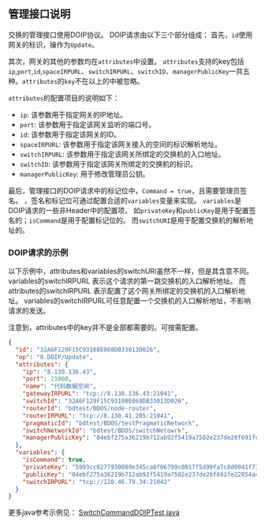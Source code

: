 ## 管理接口说明

交换的管理接口使用DOIP协议。
DOIP请求由以下三个部分组成：
首先，`id`使用网关的标识，操作为`Update`。

其次，网关的其他的参数均在`attributes`中设置。
`attributes`支持的key包括`ip`,`port`,`id`,`spaceIRPURL`、`switchIRPURL`、`switchID`、`managerPublicKey`一共五种。`attributes`的`key`不在以上的中被忽略。

`attributes`的配置项目的说明如下：
- `ip`: 该参数用于指定网关的IP地址。
- `port`: 该参数用于指定该网关监听的端口号。
- `id`: 该参数用于指定该网关的ID。
- `spaceIRPURL`: 该参数用于指定该网关接入的空间的标识解析地址。
- `switchIRPURL`: 该参数用于指定该网关所绑定的交换机的入口地址。
- `switchID`: 该参数用于指定该网关所绑定的交换机的标识。
- `managerPublicKey`: 用于修改管理员公钥。

最后，管理接口的DOIP请求中的标记位中，`Command = true`，且需要管理员签名。
，签名和标记位可通过配置合适的`variables`变量来实现。
`variables`是DOIP请求的一些非Header中的配置项，
如`privateKey`和`publicKey`是用于配置签名的；`isCommand`是用于配置标记位的。
而`switchURI`是用于配置交换机的解析地址的。

### DOIP请求的示例
以下示例中，attributes和variables的switchURI虽然不一样，但是其含意不同。
variables的switchIRPURL 表示这个请求的第一跳交换机的入口解析地址。
而attributes的switchIRPURL 表示配置了这个网关所绑定的交换机的入口解析地址。
variables的switchIRPURL可任意配置一个交换机的入口解析地址，不影响请求的发送。

注意到，attributes中的key并不是全部都需要的。可按需配置。

```json
{
  "id": "32A6F129F15C93108E068DB33013D026",
  "op": "0.DOIP/Update",
  "attributes": {
    "ip": "8.130.136.43",
    "port": 21060,
    "name": "代码数据空间",
    "gatewayIRPURL": "tcp://8.130.136.43:21041",
    "switchId": "32A6F129F15C93108E068DB33013D026",
    "routerId": "bdtest/BDOS/node-router",
    "routerIRPURL": "tcp://8.130.41.205:21041",
    "pragmaticId": "bdtest/BDOS/testPragmaticNetwork",
    "switchNetworkId": "bdtest/BDOS/switchNetowrk",
    "managerPublicKey": "04ebf275a36219b712ab92f5419a7502e237de26f691fe22854a48e14f2a1010943e9f7a183b3710b39a13d34775df25efa78ea2dc5ee1d6906a7628501eeb96dc"
  },
  "variables": {
    "isCommand": true,
    "privateKey": "5993cc0277930089e345ca8f06799c0017f5d99fa7c8d0941f731f8a20166e11",
    "publicKey": "04ebf275a36219b712ab92f5419a7502e237de26f691fe22854a48e14f2a1010943e9f7a183b3710b39a13d34775df25efa78ea2dc5ee1d6906a7628501eeb96dc",
    "switchIRPURL": "tcp://120.46.79.34:21042"
  }
}
```
更多java参考示例见：
[SwitchCommandDOIPTest.java](src%2Ftest%2Fjava%2Forg%2Fbdware%2Fsw%2Fserver%2FSwitchCommandDOIPTest.java)
